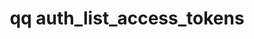 ---
category: auth
command: auth_list_access_tokens
optional_options:
- alternate: []
  help: Output JSON instead of table.
  name: --json
  required: false
- alternate: []
  help: Show access tokens belonging to a specific user. Use an auth_id, SID, or name
    optionally qualified with a domain prefix (e.g "local:name", "ad:name", "AD\name")
    or an ID type (e.g. "auth_id:513", "SID:{{site.everyoneGroupSID}}"). Groups are not supported for
    access tokens, must be a user.
  name: --user
  required: false
permalink: /qq-cli-command-guide/auth/auth_list_access_tokens.html
positional_options: []
sidebar: qq_cli_command_reference_sidebar
summary: This section explains how to use the <code>qq auth_list_access_tokens</code>
  command.
synopsis: List metadata for all access tokens
title: qq auth_list_access_tokens
usage: qq auth_list_access_tokens [-h] [--json] [--user USER]
zendesk_source: qq CLI Command Guide

---